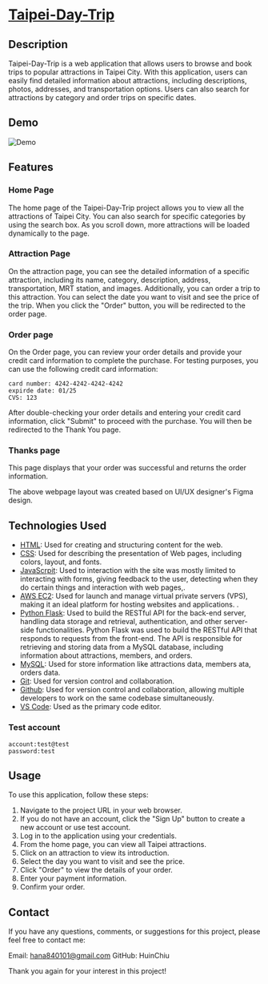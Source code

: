 # [Taipei-Day-Trip](http://3.113.79.51:3000/)

## Description
Taipei-Day-Trip is a web application that allows users to browse and book trips to popular attractions in Taipei City.
With this application, users can easily find detailed information about attractions, including descriptions, photos, addresses, and transportation options. 
Users can also search for attractions by category and order trips on specific dates.

## Demo
![Demo](http://g.recordit.co/jIFbG7xyAH.gif)

## Features
### Home Page
The home page of the Taipei-Day-Trip project allows you to view all the attractions of Taipei City. 
You can also search for specific categories by using the search box. 
As you scroll down, more attractions will be loaded dynamically to the page.

### Attraction Page
On the attraction page, you can see the detailed information of a specific attraction, including its name, category, description, address, transportation, MRT station, and images. 
Additionally, you can order a trip to this attraction.
You can select the date you want to visit and see the price of the trip. When you click the "Order" button, you will be redirected to the order page.
### Order page
On the Order page, you can review your order details and provide your credit card information to complete the purchase. For testing purposes, you can use the following credit card information:

```
card number: 4242-4242-4242-4242
expirde date: 01/25
CVS: 123
```
After double-checking your order details and entering your credit card information, click "Submit" to proceed with the purchase. You will then be redirected to the Thank You page.

### Thanks page
This page displays that your order was successful and returns the order information.

The above webpage layout was created based on UI/UX designer's Figma design.
## Technologies Used
* [HTML](https://developer.mozilla.org/en-US/docs/Web/HTML): Used for creating and structuring content for the web.
* [CSS](https://developer.mozilla.org/en-US/docs/Web/CSS): Used for describing the presentation of Web pages, including colors, layout, and fonts.
* [JavaScrpit]([https://www.w3schools.com/js/js_htmldom_document.asp](https://developer.mozilla.org/en-US/docs/Web/JavaScript)): Used to interaction with the site was mostly limited to interacting with forms, giving feedback to the user, detecting when they do certain things and interaction with web pages,. 
* [AWS EC2](https://aws.amazon.com/tw/ec2/?trk=f8464984-daa7-4909-b7a9-c299cfbbc7fb&sc_channel=ps&ef_id=CjwKCAjw8-OhBhB5EiwADyoY1XXlzgDDxsy9EUFvPXFWzDTwsak_UNkKWgo-EbiKLurJy1lnl8nxVRoCoiEQAvD_BwE:G:s&s_kwcid=AL!4422!3!595905314555!p!!g!!ec2!17115101019!136234403676): Used for launch and manage virtual private servers (VPS), making it an ideal platform for hosting websites and applications. .
* [Python Flask](https://flask.palletsprojects.com/en/2.2.x/): Used to build the RESTful API for the back-end server, handling data storage and retrieval, authentication, and other server-side functionalities.
Python Flask was used to build the RESTful API that responds to requests from the front-end. The API is responsible for retrieving and storing data from a MySQL database, including information about attractions, members, and orders.
* [MySQL](https://www.mysql.com/): Used for store information like attractions data, members ata, orders data.
* [Git](https://git-scm.com/): Used for version control and collaboration.
* [Github](https://github.com/): Used for version control and collaboration, allowing multiple developers to work on the same codebase simultaneously.
* [VS Code](https://code.visualstudio.com/): Used as the primary code editor.

### Test account
```
account:test@test
password:test
```

## Usage
To use this application, follow these steps:

1. Navigate to the project URL in your web browser.
2. If you do not have an account, click the "Sign Up" button to create a new account or use test account.
3. Log in to the application using your credentials.
4. From the home page, you can view all Taipei attractions.
5. Click on an attraction to view its introduction.
6. Select the day you want to visit and see the price.
7. Click "Order" to view the details of your order.
8. Enter your payment information.
9. Confirm your order.


## Contact
If you have any questions, comments, or suggestions for this project, please feel free to contact me:

Email: hana840101@gmail.com
GitHub: HuinChiu


Thank you again for your interest in this project!
